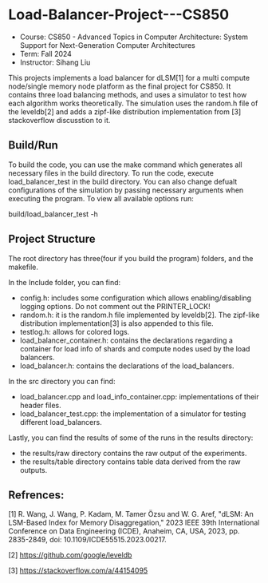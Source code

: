 # Load-Balancer-Project---CS850
* Course: CS850 - Advanced Topics in Computer Architecture: System Support for Next-Generation Computer Architectures
* Term: Fall 2024
* Instructor: Sihang Liu 

This projects implements a load balancer for dLSM[1] for a multi compute node/single memory node platform as the final project for CS850. It contains three load balancing methods, and uses a simulator to test how each algorithm works theoretically. The simulation uses the random.h file of the leveldb[2] and adds a zipf-like distribution implementation from [3] stackoverflow discusstion to it.

## Build/Run
To build the code, you can use the make command which generates all necessary files in the build directory.
To run the code, execute load_balancer_test in the build directory. You can also change defualt configurations of the simulation by passing necessary arguments when executing the program.
To view all available options run: 

build/load_balancer_test -h

## Project Structure
The root directory has three(four if you build the program) folders, and the makefile.

In the Include folder, you can find:
* config.h: includes some configuration which allows enabling/disabling logging options. Do not comment out the PRINTER_LOCK!
* random.h: it is the random.h file implemented by leveldb[2]. The zipf-like distribution implementation[3] is also appended to this file.
* testlog.h: allows for colored logs.
* load_balancer_container.h: contains the declarations regarding a container for load info of shards and compute nodes used by the load balancers.
* load_balancer.h: contains the declarations of the load_balancers.

In the src directory you can find:
* load_balancer.cpp and load_info_container.cpp: implementations of their header files.
* load_balancer_test.cpp: the implementation of a simulator for testing different load_balancers.

Lastly, you can find the results of some of the runs in the results directory:
* the results/raw directory contains the raw output of the experiments.
* the results/table directory contains table data derived from the raw outputs.

## Refrences:
[1] R. Wang, J. Wang, P. Kadam, M. Tamer Özsu and W. G. Aref, "dLSM: An LSM-Based Index for Memory Disaggregation," 2023 IEEE 39th International Conference on Data Engineering (ICDE), Anaheim, CA, USA, 2023, pp. 2835-2849, doi: 10.1109/ICDE55515.2023.00217.

[2] https://github.com/google/leveldb

[3] https://stackoverflow.com/a/44154095
